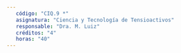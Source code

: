 ```yaml
---
   código: "CIQ.9 *"
   asignatura: "Ciencia y Tecnología de Tensioactivos"
   responsable: "Dra. M. Luiz"
   créditos: "4"
   horas: "40"
---
```


<!--stackedit_data:
eyJoaXN0b3J5IjpbLTE5ODg5MTUzMCwtMTcyMjk5NzgzNF19
-->